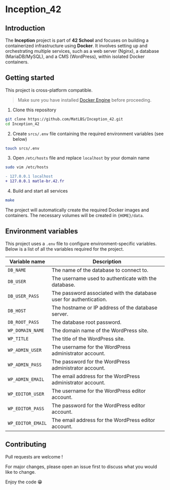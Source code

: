 # Inception_42

## Introduction
The **Inception** project is part of **42 School** and focuses on building a containerized infrastructure using **Docker**. 
It involves setting up and orchestrating multiple services, such as a web server (Nginx), a database (MariaDB/MySQL), and a CMS (WordPress), within isolated Docker containers.

## Getting started
This project is cross-platform compatible.
> Make sure you have installed [Docker Engine](https://docs.docker.com/engine/install/) before proceeding.
1. Clone this repository
```bash
git clone https://github.com/MatLBS/Inception_42.git
cd Inception_42
```
2. Create `srcs/.env` file containing the required environment variables (see below)
```bash
touch srcs/.env
```
3. Open `/etc/hosts` file and replace `localhost` by your domain name
```bash
sudo vim /etc/hosts
```
```diff
- 127.0.0.1 localhost
+ 127.0.0.1 matle-br.42.fr
```
4. Build and start all services
```bash
make
```
The project will automatically create the required Docker images and containers.
The necessary volumes will be created in `{HOME}/data`.

## Environment variables
This project uses a `.env` file to configure environment-specific variables.
Below is a list of all the variables required for the project.
<table>
	<thead>
		<tr>
			<th>Variable name</th>
			<th>Description</th>
		</tr>
	</thead>
	<tbody>
		<tr>
			<td><code>DB_NAME</code></td>
			<td>The name of the database to connect to.</td>
		</tr>
		<tr>
			<td><code>DB_USER</code></td>
			<td>The username used to authenticate with the database.</td>
		</tr>
		<tr>
			<td><code>DB_USER_PASS</code></td>
			<td>The password associated with the database user for authentication.</td>
		</tr>
		<tr>
			<td><code>DB_HOST</code></td>
			<td>The hostname or IP address of the database server.</td>
		</tr>
		<tr>
			<td><code>DB_ROOT_PASS</code></td>
			<td>The database root password.</td>
		</tr>
		<tr>
			<td><code>WP_DOMAIN_NAME</code></td>
			<td>The domain name of the WordPress site.</td>
		</tr>
		<tr>
			<td><code>WP_TITLE</code></td>
			<td>The title of the WordPress site.</td>
		</tr>
		<tr>
			<td><code>WP_ADMIN_USER</code></td>
			<td>The username for the WordPress administrator account.</td>
		</tr>
		<tr>
			<td><code>WP_ADMIN_PASS</code></td>
			<td>The password for the WordPress administrator account.</td>
		</tr>
		<tr>
			<td><code>WP_ADMIN_EMAIL</code></td>
			<td>The email address for the WordPress administrator account.</td>
		</tr>
		<tr>
			<td><code>WP_EDITOR_USER</code></td>
			<td>The username for the WordPress editor account.</td>
		</tr>
		<tr>
			<td><code>WP_EDITOR_PASS</code></td>
			<td>The password for the WordPress editor account.</td>
		</tr>
		<tr>
			<td><code>WP_EDITOR_EMAIL</code></td>
			<td>The email address for the WordPress editor account.</td>
		</tr>
	</tbody>
</table>

## Contributing

Pull requests are welcome !

For major changes, please open an issue first to discuss what you would like to change.

Enjoy the code 😁

